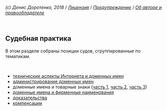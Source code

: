 *(c) Денис Доротенко, 2018* / *[Лицензия](https://github.com/xCounsel/kardamon/blob/master/Russian/LICENSE.md)* / *[Предупреждение](https://github.com/xCounsel/kardamon/blob/master/Russian/DISCLAIMER.md)* / *[Об авторе и правообладателе](http://dorotenko.pro/about/)*

<br/>

## Судебная практика 
В этом разделе собраны позиции судов, сгруппированные по тематикам.


<br/>

* [технические аспекты Интернета и доменных имен](https://github.com/xCounsel/cardamom/blob/master/Russian/courts/tech.md)
* [администрирование доменных имен](https://github.com/xCounsel/cardamom/blob/master/Russian/courts/admin.md)
* доменные имена и товарные знаки ([часть 1](https://github.com/xCounsel/cardamom/blob/master/Russian/courts/tz.md), [часть 2](https://github.com/xCounsel/cardamom/blob/master/Russian/courts/tz2.md), [часть 3](https://github.com/xCounsel/cardamom/blob/master/Russian/courts/tz2.md))
* [доменные имена и фирменные наименования](https://github.com/xCounsel/cardamom/blob/master/Russian/courts/fn.md)
* [доказательства](https://github.com/xCounsel/cardamom/blob/master/Russian/courts/evidence.md)
* [компенсации](https://github.com/xCounsel/cardamom/blob/master/Russian/courts/compensation.md)
